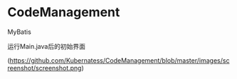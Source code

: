 # CodeManagement
MyBatis

运行Main.java后的初始界面  
  
(https://github.com/Kubernatess/CodeManagement/blob/master/images/screenshot/screenshot.png)
